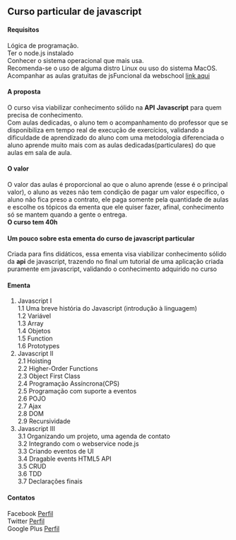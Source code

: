 ##  Curso particular de javascript
#### Requisitos  
Lógica de programação.  
Ter o node.js instalado  
Conhecer o sistema operacional que mais usa.  
Recomenda-se o uso de alguma distro Linux ou uso do sistema MacOS.  
Acompanhar as aulas gratuitas de jsFuncional da webschool [link aqui]("https://www.youtube.com/channel/UCKdo1RaF8gzfhvkOdZv_ojg")  
#### A proposta
O curso visa viabilizar conhecimento sólido na **API** **Javascript** para quem precisa de conhecimento.  
Com aulas dedicadas, o aluno tem o acompanhamento do professor que se disponibiliza em tempo real de execução de exercícios, validando a dificuldade de aprendizado do aluno com uma metodologia diferenciada o aluno aprende muito mais com as aulas dedicadas(particulares) do que aulas em sala de aula.
#### O valor
O valor das aulas é proporcional ao que o aluno aprende (esse é o principal valor), o aluno as vezes não tem condição de pagar um valor específico, o aluno não fica preso a contrato, ele paga somente pela quantidade de aulas e escolhe os tópicos da ementa que ele quiser fazer, afinal, conhecimento só se mantem quando a gente o entrega.  
**O curso tem 40h**
#### Um pouco sobre esta ementa do curso de javascript particular
Criada para fins didáticos, essa ementa visa viabilizar conhecimento sólido da **api** de javascript, trazendo no final um tutorial de uma aplicação criada puramente em javascript, validando o conhecimento adquirido no curso
#### Ementa  
1. Javascript I  
	1.1 Uma breve história do Javascript (introdução à linguagem)  
	1.2 Variável  
	1.3 Array  
	1.4 Objetos  
	1.5 Function  
	1.6 Prototypes  
2. Javascript II  
	2.1 Hoisting  
	2.2 Higher-Order Functions  
	2.3 Object First Class  
	2.4 Programação Assíncrona(CPS)  
	2.5 Programação com suporte a eventos  
	2.6 POJO  
	2.7 Ajax  
	2.8 DOM  
	2.9 Recursividade  
3. Javascript III  
	3.1 Organizando um projeto, uma agenda de contato  
	3.2 Integrando com o webservice node.js  
	3.3 Criando eventos de UI  
	3.4 Dragable events HTML5 API  
	3.5 CRUD  
	3.6 TDD  
	3.7 Declarações finais  
#### Contatos  

Facebook [Perfil]("http://facebook.com.br/caio.cutrim.3")  
Twitter [Perfil]("http://twitter.com.br/CaioCutrim1989")  
Google Plus [Perfil]("https://plus.google.com/+CaioCutrimWebFullStack/posts")

